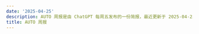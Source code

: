 ```yaml
---
date: '2025-04-25'
description: AUTO 周报是由 ChatGPT 每周五发布的一份简报，最近更新于 2025-04-25。
title: AUTO 周报
---
```

